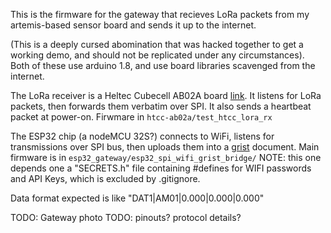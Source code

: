 This is the firmware for the gateway that recieves LoRa packets from
my artemis-based sensor board and sends it up to the internet.

(This is a deeply cursed abomination that was hacked together to get a working
demo, and should not be replicated under any circumstances). Both of these use 
arduino 1.8, and use board libraries scavenged from the internet.


The LoRa receiver is a Heltec Cubecell AB02A board [link](https://heltec.org/project/htcc-ab02a/).
It listens for LoRa packets, then forwards them verbatim over SPI.
It also sends a heartbeat packet at power-on.
Firwmare in `htcc-ab02a/test_htcc_lora_rx`

The ESP32 chip (a nodeMCU 32S?) connects to WiFi,
listens for transmissions over SPI bus, then uploads them into a [grist](www.getgrist.com)
document. Main firmware is in `esp32_gateway/esp32_spi_wifi_grist_bridge/`
NOTE: this one depends one a "SECRETS.h" file containing #defines for WIFI passwords
and API Keys, which is excluded by .gitignore.


Data format expected is like "DAT1|AM01|0.000|0.000|0.000"

TODO: Gateway photo
TODO: pinouts? protocol details?
